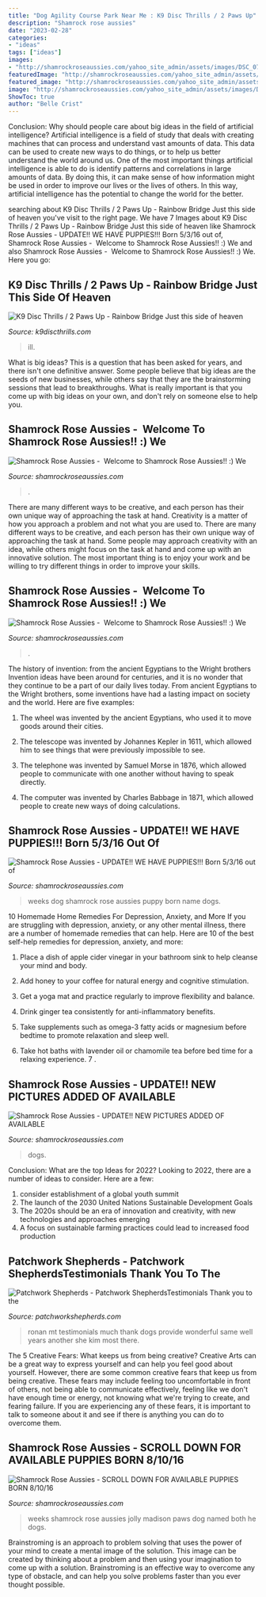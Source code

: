 ```yaml
---
title: "Dog Agility Course Park Near Me : K9 Disc Thrills / 2 Paws Up"
description: "Shamrock rose aussies"
date: "2023-02-28"
categories:
- "ideas"
tags: ["ideas"]
images:
- "http://shamrockroseaussies.com/yahoo_site_admin/assets/images/DSC_0776.246210318_std.JPG"
featuredImage: "http://shamrockroseaussies.com/yahoo_site_admin/assets/images/DSC_0776.246210318_std.JPG"
featured_image: "http://shamrockroseaussies.com/yahoo_site_admin/assets/images/DSC_0776.246210318_std.JPG"
image: "http://shamrockroseaussies.com/yahoo_site_admin/assets/images/DSC_0776.246210318_std.JPG"
ShowToc: true
author: "Belle Crist"
---
```



Conclusion: Why should people care about big ideas in the field of artificial intelligence?
Artificial intelligence is a field of study that deals with creating machines that can process and understand vast amounts of data. This data can be used to create new ways to do things, or to help us better understand the world around us. One of the most important things artificial intelligence is able to do is identify patterns and correlations in large amounts of data. By doing this, it can make sense of how information might be used in order to improve our lives or the lives of others. In this way, artificial intelligence has the potential to change the world for the better.

	

		
searching about K9 Disc Thrills / 2 Paws Up - Rainbow Bridge Just this side of heaven you've visit to the right page. We have 7 Images about K9 Disc Thrills / 2 Paws Up - Rainbow Bridge Just this side of heaven like Shamrock Rose Aussies - UPDATE!! WE HAVE PUPPIES!!! Born 5/3/16 out of, Shamrock Rose Aussies - ﻿﻿﻿ Welcome to Shamrock Rose Aussies!! :) We and also Shamrock Rose Aussies - ﻿﻿﻿ Welcome to Shamrock Rose Aussies!! :) We. Here you go:
		
    
## K9 Disc Thrills / 2 Paws Up - Rainbow Bridge Just This Side Of Heaven

<img loading=lazy src="http://www.k9discthrills.com/yahoo_site_admin/assets/images/Chase_Feb_1_04.57112040_std.jpg" onerror="this.onerror=null;this.src='https://tse3.mm.bing.net/th?id=OIP.gPIuqQbiQ4xl7JvvAi1UvwHaJ4&amp;pid=15.1';" alt="K9 Disc Thrills / 2 Paws Up - Rainbow Bridge Just this side of heaven">

_Source: k9discthrills.com_

>ill. 

	

What is big ideas?
This is a question that has been asked for years, and there isn't one definitive answer. Some people believe that big ideas are the seeds of new businesses, while others say that they are the brainstorming sessions that lead to breakthroughs. What is really important is that you come up with big ideas on your own, and don't rely on someone else to help you.

    
## Shamrock Rose Aussies - ﻿﻿﻿ Welcome To Shamrock Rose Aussies!! :) We

<img loading=lazy src="http://shamrockroseaussies.com/yahoo_site_admin/assets/images/DSC_0061.262180039_std.JPG" onerror="this.onerror=null;this.src='https://tse4.mm.bing.net/th?id=OIP.F8ke_kyOo-K187VSgFiNLQHaFR&amp;pid=15.1';" alt="Shamrock Rose Aussies - ﻿﻿﻿ Welcome to Shamrock Rose Aussies!! :) We">

_Source: shamrockroseaussies.com_

>. 

	

There are many different ways to be creative, and each person has their own unique way of approaching the task at hand.
Creativity is a matter of how you approach a problem and not what you are used to. There are many different ways to be creative, and each person has their own unique way of approaching the task at hand. Some people may approach creativity with an idea, while others might focus on the task at hand and come up with an innovative solution. The most important thing is to enjoy your work and be willing to try different things in order to improve your skills.

    
## Shamrock Rose Aussies - ﻿﻿﻿ Welcome To Shamrock Rose Aussies!! :) We

<img loading=lazy src="http://shamrockroseaussies.com/yahoo_site_admin/assets/images/DSC_0289.95232924_std.jpg" onerror="this.onerror=null;this.src='https://tse4.mm.bing.net/th?id=OIP.z9znbskWlxOMTlFL4y3l4AHaF3&amp;pid=15.1';" alt="Shamrock Rose Aussies - ﻿﻿﻿ Welcome to Shamrock Rose Aussies!! :) We">

_Source: shamrockroseaussies.com_

>. 

	

The history of invention: from the ancient Egyptians to the Wright brothers
Invention ideas have been around for centuries, and it is no wonder that they continue to be a part of our daily lives today. From ancient Egyptians to the Wright brothers, some inventions have had a lasting impact on society and the world. Here are five examples:
1) The wheel was invented by the ancient Egyptians, who used it to move goods around their cities.

2) The telescope was invented by Johannes Kepler in 1611, which allowed him to see things that were previously impossible to see.

3) The telephone was invented by Samuel Morse in 1876, which allowed people to communicate with one another without having to speak directly.

4) The computer was invented by Charles Babbage in 1871, which allowed people to create new ways of doing calculations.

    
## Shamrock Rose Aussies - UPDATE!! WE HAVE PUPPIES!!! Born 5/3/16 Out Of

<img loading=lazy src="http://shamrockroseaussies.com/yahoo_site_admin/assets/images/DSC_0694.175183245_std.JPG" onerror="this.onerror=null;this.src='https://tse4.mm.bing.net/th?id=OIP.2_LkS_kTn2kZiRlc4iTUawHaFh&amp;pid=15.1';" alt="Shamrock Rose Aussies - UPDATE!! WE HAVE PUPPIES!!! Born 5/3/16 out of">

_Source: shamrockroseaussies.com_

>weeks dog shamrock rose aussies puppy born name dogs. 

	

10 Homemade Home Remedies For Depression, Anxiety, and More
If you are struggling with depression, anxiety, or any other mental illness, there are a number of homemade remedies that can help. Here are 10 of the best self-help remedies for depression, anxiety, and more:
1. Place a dish of apple cider vinegar in your bathroom sink to help cleanse your mind and body.

2. Add honey to your coffee for natural energy and cognitive stimulation.

3. Get a yoga mat and practice regularly to improve flexibility and balance.

4. Drink ginger tea consistently for anti-inflammatory benefits.

5. Take supplements such as omega-3 fatty acids or magnesium before bedtime to promote relaxation and sleep well.

6. Take hot baths with lavender oil or chamomile tea before bed time for a relaxing experience.      7 .

    
## Shamrock Rose Aussies - UPDATE!! NEW PICTURES ADDED OF AVAILABLE

<img loading=lazy src="http://shamrockroseaussies.com/yahoo_site_admin/assets/images/DSC_0110.153144204_std.JPG" onerror="this.onerror=null;this.src='https://tse1.mm.bing.net/th?id=OIP.eFFOIbAgmYPGRbm_PFpYAQHaGd&amp;pid=15.1';" alt="Shamrock Rose Aussies - UPDATE!! NEW PICTURES ADDED OF AVAILABLE">

_Source: shamrockroseaussies.com_

>dogs. 

	

Conclusion: What are the top Ideas for 2022?
Looking to 2022, there are a number of ideas to consider. Here are a few: 
1. consider establishment of a global youth summit 
2. The launch of the 2030 United Nations Sustainable Development Goals 
3. The 2020s should be an era of innovation and creativity, with new technologies and approaches emerging 
4. A focus on sustainable farming practices could lead to increased food production 

    
## Patchwork Shepherds - Patchwork ShepherdsTestimonials Thank You To The

<img loading=lazy src="http://patchworkshepherds.com/yahoo_site_admin/assets/images/kim_montana.124205632_std.jpg" onerror="this.onerror=null;this.src='https://tse4.mm.bing.net/th?id=OIP.6TjPp7oosh-yG9YNomdAmAHaFS&amp;pid=15.1';" alt="Patchwork Shepherds - Patchwork ShepherdsTestimonials Thank you to the">

_Source: patchworkshepherds.com_

>ronan mt testimonials much thank dogs provide wonderful same well years another she kim most there. 

	

The 5 Creative Fears: What keeps us from being creative?
Creative Arts can be a great way to express yourself and can help you feel good about yourself. However, there are some common creative fears that keep us from being creative. These fears may include feeling too uncomfortable in front of others, not being able to communicate effectively, feeling like we don't have enough time or energy, not knowing what we're trying to create, and fearing failure. If you are experiencing any of these fears, it is important to talk to someone about it and see if there is anything you can do to overcome them.

    
## Shamrock Rose Aussies - SCROLL DOWN FOR AVAILABLE PUPPIES BORN 8/10/16

<img loading=lazy src="http://shamrockroseaussies.com/yahoo_site_admin/assets/images/DSC_0776.246210318_std.JPG" onerror="this.onerror=null;this.src='https://tse1.mm.bing.net/th?id=OIP.ysjwocg2Gwb2pJenkwcvIwHaE-&amp;pid=15.1';" alt="Shamrock Rose Aussies - SCROLL DOWN FOR AVAILABLE PUPPIES BORN 8/10/16">

_Source: shamrockroseaussies.com_

>weeks shamrock rose aussies jolly madison paws dog named both he dogs. 

	

Brainstroming is an approach to problem solving that uses the power of your mind to create a mental image of the solution. This image can be created by thinking about a problem and then using your imagination to come up with a solution. Brainstroming is an effective way to overcome any type of obstacle, and can help you solve problems faster than you ever thought possible.

